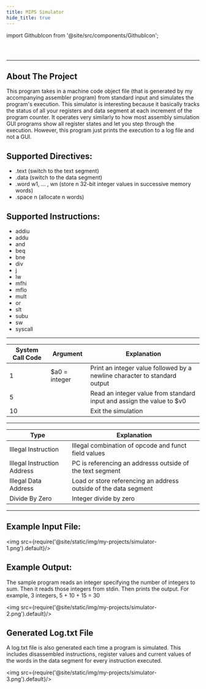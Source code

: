 ```yaml
---
title: MIPS Simulator
hide_title: true
---
```


import GithubIcon from '@site/src/components/GithubIcon';

<header>
    <GithubIcon title="MIPS Simulator" link="https://github.com/Logon27/Mips-Simulator"/>
</header>

---

## About The Project

This program takes in a machine code object file (that is generated by my accompanying assembler program) from standard input and simulates the program's execution. This simulator is interesting because it basically tracks the status of all your registers and data segment at each increment of the program counter. It operates very similarly to how most assembly simulation GUI programs show all register states and let you step through the execution. However, this program just prints the execution to a log file and not a GUI.

## Supported Directives:
* .text (switch to the text segment)
* .data (switch to the data segment)
* .word w1, ... , wn (store n 32-bit integer values in successive memory words)
* .space n (allocate n words)

## Supported Instructions:
* addiu
* addu
* and
* beq
* bne
* div
* j
* lw
* mfhi
* mflo
* mult
* or
* slt
* subu
* sw
* syscall

---
System Call Code | Argument | Explanation
------------ | ------------- | -------------
1 | $a0 = integer | Print an integer value followed by a newline character to standard output
5 |  | Read an integer value from standard input and assign the value to $v0
10 |  | Exit the simulation

---
Type | Explanation
------------ | -------------
Illegal Instruction | Illegal combination of opcode and funct field values
Illegal Instruction Address | PC is referencing an addresss outside of the text segment
Illegal Data Address | Load or store referencing an address outside of the data segment
Divide By Zero | Integer divide by zero

---
## Example Input File:

<img src={require('@site/static/img/my-projects/simulator-1.png').default}/>

## Example Output:

The sample program reads an integer specifying the number of integers to sum. 
Then it reads those integers from stdin. Then prints the output.
For example, 3 integers, 5 + 10 + 15 = 30

<img src={require('@site/static/img/my-projects/simulator-2.png').default}/>

## Generated Log.txt File
A log.txt file is also generated each time a program is simulated. This includes disassembled instructions, register values and current values of the words in the data segment for every instruction executed.

<img src={require('@site/static/img/my-projects/simulator-3.png').default}/>